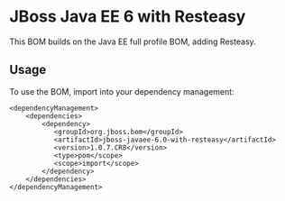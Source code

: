 JBoss Java EE 6 with Resteasy
=============================

This BOM builds on the Java EE full profile BOM, adding Resteasy.
 
Usage
-----

To use the BOM, import into your dependency management:

    <dependencyManagement>
        <dependencies>
            <dependency>
               <groupId>org.jboss.bom</groupId>
               <artifactId>jboss-javaee-6.0-with-resteasy</artifactId>
               <version>1.0.7.CR8</version>
               <type>pom</scope>
               <scope>import</scope>
            </dependency>
        </dependencies>
    </dependencyManagement>
